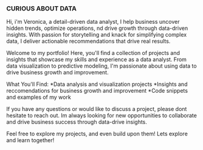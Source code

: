 ### **CURIOUS ABOUT DATA**
Hi, i'm Veronica, a detail-driven data analyst,
I help business uncover hidden trends, optimize operations, nd drive
growth through data-driven insights.
With passion for storytelling and knack for simplifying complex data,
I deliver actionable recommendations that drive real results.

Welcome to my portfolio!
Here, you'll find a collection of projects and insights that showcase my skills and experience as a data analyst.
From data visualization to predictive modeling, I'm passionate about using data to drive business growth and improvement.

What You'll Find:
*Data analysis and visualization projects
*Insights and reccomendations for business growth and improvement 
*Code snippets and examples of my work

If you have any questions or would like to discuss a project, please dont hesitate to reach out.
Im always looking for new opportunities to collaborate and drive business success through data-drive insights.

Feel free to explore my projects, and even build upon them!
Lets explore and learn together!
